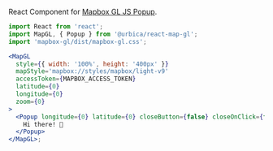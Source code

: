React Component for [Mapbox GL JS Popup](https://docs.mapbox.com/mapbox-gl-js/api/#popup).

```jsx
import React from 'react';
import MapGL, { Popup } from '@urbica/react-map-gl';
import 'mapbox-gl/dist/mapbox-gl.css';

<MapGL
  style={{ width: '100%', height: '400px' }}
  mapStyle='mapbox://styles/mapbox/light-v9'
  accessToken={MAPBOX_ACCESS_TOKEN}
  latitude={0}
  longitude={0}
  zoom={0}
>
  <Popup longitude={0} latitude={0} closeButton={false} closeOnClick={false}>
    Hi there! 👋
  </Popup>
</MapGL>;
```
